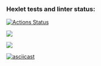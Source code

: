 ### Hexlet tests and linter status:
[![Actions Status](https://github.com/SerovAA/python-project-49/actions/workflows/hexlet-check.yml/badge.svg)](https://github.com/SerovAA/python-project-49/actions)

<a href="https://codeclimate.com/github/SerovAA/python-project-49/maintainability"><img src="https://api.codeclimate.com/v1/badges/db46d71cb867ebb4a83a/maintainability" /></a>


<a href="https://asciinema.org/a/CZYzUumhJPpsPtaVYhNG4ccSN" target="_blank"><img src="https://asciinema.org/a/CZYzUumhJPpsPtaVYhNG4ccSN.svg" /></a>

[![asciicast](https://asciinema.org/a/tCeVNBQYkubhLoMkdncEyrURC.svg)](https://asciinema.org/a/tCeVNBQYkubhLoMkdncEyrURC)

